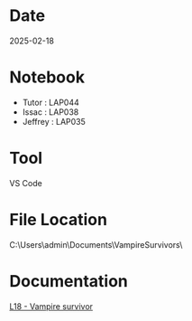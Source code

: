 # Date
2025-02-18

# Notebook
- Tutor : LAP044
- Issac : LAP038
- Jeffrey : LAP035

# Tool
VS Code

# File Location
C:\Users\admin\Documents\VampireSurvivors\

# Documentation
[L18 - Vampire survivor](https://docs.google.com/presentation/d/1zei0dHR0fZpzkVmF3AFyU8WhgyniOXyQ/edit?usp=drive_link&ouid=103823120062051076702&rtpof=true&sd=true)
